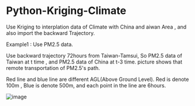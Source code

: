 # Python-Kriging-Climate
Use Kriging to interplation data of Climate with China and aiwan Area , and also import the backward Trajectory.


Example1 : 
Use PM2.5 data.

Use backward trajectory 72hours from Taiwan-Tamsui,
So PM2.5 data of Taiwan at t time , and PM2.5 data of China at t-3 time.
picture shows that remote transportation of PM2.5's path.

Red line and blue line are different AGL(Above Ground Level).
Red is denote 100m , Blue is denote 500m, and each point in the line are 6hours.

![image](https://github.com/weisting-sinica/Python-Kriging-Climate/blob/master/Example.png)
